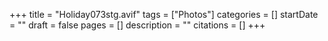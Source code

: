+++
title = "Holiday073stg.avif"
tags = ["Photos"]
categories = []
startDate = ""
draft = false
pages = []
description = ""
citations = []
+++
